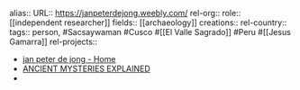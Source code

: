 alias::
URL:: https://janpeterdejong.weebly.com/
rel-org::
role:: [[independent researcher]]
fields:: [[archaeology]]
creations::
rel-country::
tags:: person, #Sacsaywaman #Cusco #[[El Valle Sagrado]] #Peru #[[Jesus Gamarra]]
rel-projects::



- [jan peter de jong - Home](https://janpeterdejong.weebly.com/)
- [ANCIENT MYSTERIES EXPLAINED](http://www.ancient-mysteries-explained.com/)
-
